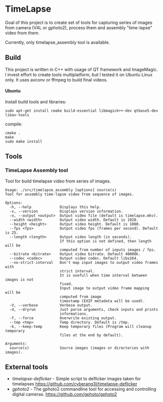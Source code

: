 # TimeLapse

Goal of this project is to create set of tools for capturing series of images 
from camera (V4L or gphoto2), process them and assembly "time-lapse" video from them.

Currently, only timelapse_assembly tool is available.

## Build

This project is written in C++ with usage of QT framework and ImageMagic. 
I invest effort to create tools multiplatform, but I tested it on Ubuntu Linux only.
It uses avconv or ffmpeg to build final videos.

#### Ubuntu

Install build tools and libraries:

```
sudo apt-get install cmake build-essential libmagick++-dev qtbase5-dev libav-tools
```

compile:

```
cmake . 
make
sudo make install
```

## Tools
### TimeLapse Assembly tool

Tool for build timelapse video from series of images.

```
Usage: ./src/timelapse_assembly [options] source(s)
Tool for assembly time-lapse video from sequence of images.

Options:
  -h, --help             Displays this help.
  -v, --version          Displays version information.
  -o, --output <output>  Output video file (default is timelapse.mkv).
  --width <width>        Output video width. Default is 1920.
  --height <height>      Output video height. Default is 1080.
  --fps <fps>            Output video fps (frames per second). Default is 25.
  --length <length>      Output video length (in seconds). 
                         If this option is not defined, then length will be
                         computed from number of inputs images / fps.
  --bitrate <bitrate>    Output video bitrate. Default 40000k.
  --codec <codec>        Output video codec. Default libx264.
  --no-strict-interval   Don't map input images to output video frames with
                         strict interval.
                         It is usefull when time interval between images is not
                         fixed.
                         Input image to output video frame mapping will be
                         computed from image
                         timestamp (EXIF metadata will be used).
  -V, --verbose          Verbose output.
  -d, --dryrun           Just parse arguments, check inputs and prints
                         informations.
  -f, --force            Overwrite existing output.
  --tmp <tmp>            Temp directory. Default is /tmp.
  -k, --keep-temp        Keep temporary files (Program will cleanup temporary
                         files at the end by default).

Arguments:
  source(s)              Source images (images or directories with images).
```

## External tools

 - *timelapse-deflicker* - 
    Simple script to deflicker images taken for timelapses 
    https://github.com/cyberang3l/timelapse-deflicker
 - *gphoto2* -
    The gphoto2 commandline tool for accessing and controlling digital cameras. 
    https://github.com/gphoto/gphoto2
